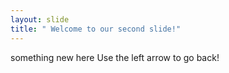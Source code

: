 ```yaml
---
layout: slide
title: " Welcome to our second slide!"
---
```

something new here
Use the left arrow to go back!
